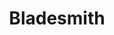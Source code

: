 ---
title: Bladesmith
crosslinks:
- Blacksmith
- youtubefactsbot
- knifemaking
- u_imguralbumbot
- knifeclub
- MassdropBot
- knives
- youtubot
- Serendipity
- chefknives
- blacksmithing
- SWORDS
- metalworking
- Shave_Bazaar
- howto
- 3Dprinting
- progun
- gameofthrones
- xkcd
- Bushcraft
---